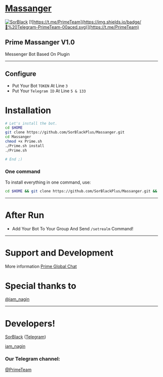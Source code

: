 # [Massanger](https://t.me/PmSorBlackBot)

[![SorBlack](http://img.shields.io/badge/SorBlack%20-v2.3.1-00aced.svg)](https://t.me/SorBlack)
[![https://t.me/PrimeTeam](https://img.shields.io/badge/💬%20Telegram-PrimeTeam-00aced.svg)](https://t.me/PrimeTeam)

## Prime Massanger V1.0 
Messenger Bot Based On Plugin

* * *

## Configure

* Put Your Bot `TOKEN` At Line `3`
* Put Your `Telegram ID` At Line `5 & 133`

# Installation

```sh
# Let's install the bot.
cd $HOME
git clone https://github.com/SorBlackPlus/Massanger.git
cd Massanger
chmod +x Prime.sh
./Prime.sh install
./Prime.sh 

# End ;)
```
### One command
To install everything in one command, use:
```sh
cd $HOME && git clone https://github.com/SorBlackPlus/Massanger.git && cd Massanger && chmod +x Prime.sh && ./Prime.sh install && ./Prime.sh
```

* * *
# After Run
* Add Your Bot To Your Group And Send `/setrealm` Command!
* * *

# Support and Development

More information [Prime Global Chat](https://t.me/joinchat/AAAAAEIIFrX5TQkoIuDBBQ)

# Special thanks to

[@iam_nagin](https://t.me/iam_nagin)

* * *

# Developers!

[SorBlack](https://github.com/SorBlackPlus) ([Telegram](https://t.me/SorBlack))

[iam_nagin](https://t.me/iam_nagin)

### Our Telegram channel:

[@PrimeTeam](https://t.me/PrimeTeam)
